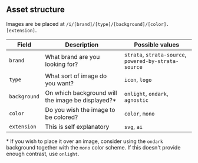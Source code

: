 ## Asset structure

Images are be placed at `/i/[brand]/[type]/[background]/[color].[extension]`.

| Field        | Description                                        | Possible values                |
| ------------ | -------------------------------------------------- | ------------------------------ |
| `brand`      | What brand are you looking for?                    | `strata`, `strata-source`, `powered-by-strata-source` |
| `type`       | What sort of image do you want?                    | `icon`, `logo`                 |
| `background` | On which background will the image be displayed?\* | `onlight`, `ondark`, `agnostic` |
| `color`      | Do you wish the image to be colored?               | `color`, `mono`                |
| `extension`  | This is self explanatory                           | `svg`, `ai`                    |

\* If you wish to place it over an image, consider using the `ondark` background together with the `mono` color scheme. If this doesn't provide enough contrast, use `onlight`.

